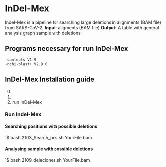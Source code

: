 # InDel-Mex

Indel-Mex is a pipeline for searching large deletions in alignments (BAM file) from SARS-CoV-2.
**Input:** aligments (BAM file)
**Output:** 
	A table with general analysis
	graph sample with deletions
## Programs necessary for run InDel-Mex
	-samtools V1.9
	-ncbi-blast+ V2.9.0

## InDel-Mex Installation guide
0.
1.
2. run InDel-Mex

### Run Indel-Mex
#### Searching positions with possible deletions
`$ bash 2103_Search_pos.sh YourFile.bam

#### Analysing sample with possible deletions
`$ bash 2109_deleciones.sh YourFile.bam
